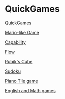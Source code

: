 # QuickGames
QuickGames

<a href="https://codewiper.github.io/QuickGames/Mariolike.html">Mario-like Game</a>

<a href="https://codewiper.github.io/QuickGames/capability.html">Capability</a>

<a href="https://codewiper.github.io/prishasquizgame/flow.html">Flow</a>

<a href="https://codewiper.github.io/QuickGames/rubicscube.html">Rubik's Cube</a>

<a href="https://codewiper.github.io/QuickGames/sodoku.html">Sudoku</a>

<a href="https://codewiper.github.io/QuickGames/pianogame.html">Piano Tile game</a>

<a href="https://codewiper.github.io/prishasquizgame/main.html">English and Math games</a>
